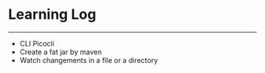 # Learning Log

----

- CLI Picocli
- Create a fat jar by maven
- Watch changements in a file or a directory